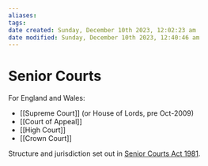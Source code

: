 ```yaml
---
aliases: 
tags: 
date created: Sunday, December 10th 2023, 12:02:23 am
date modified: Sunday, December 10th 2023, 12:40:46 am
---
```


# Senior Courts

For England and Wales:

- [[Supreme Court]] (or House of Lords, pre Oct-2009)
- [[Court of Appeal]]
- [[High Court]]
- [[Crown Court]]

Structure and jurisdiction set out in [Senior Courts Act 1981](https://www.legislation.gov.uk/ukpga/1981/54/contents).
